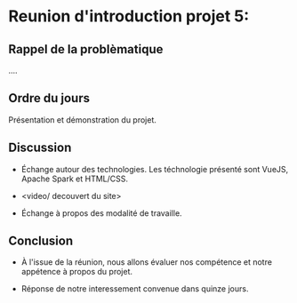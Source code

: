 # Reunion d'introduction projet 5: <nom du projet>

## Rappel de la problèmatique

....

## **Ordre du jours** 

Présentation et démonstration du projet. 

## **Discussion** 
*   Échange autour des technologies. Les téchnologie présenté sont VueJS, Apache Spark et HTML/CSS. 

*  <video/ decouvert du site>

*   Échange à propos des modalité de travaille.

## **Conclusion**

*   À l'issue de la réunion, nous allons évaluer nos compétence et notre appétence à propos du projet. 

*   Réponse de notre interessement convenue dans quinze jours. 